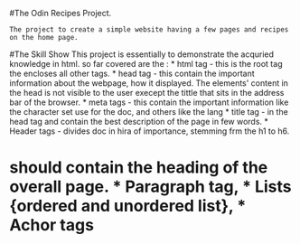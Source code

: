 #The Odin Recipes Project.

    The project to create a simple website having a few pages and recipes on the home page.


#The Skill Show
    This project is essentially to demonstrate the acquried knowledge in html.
    so far covered are the :
      * html tag - this is the root tag the encloses all other tags.
      * head tag - this contain the important information about the webpage, how it displayed. The elements' content in the head is not visible to the user execept the tittle that sits in the address bar of the browser. 
      * meta tags - this contain the important information like the character set use for the doc, and others like the lang
      * title tag - in the head tag and contain the best description of the page in few words.
      * Header tags - divides doc in hira of importance, stemming frm the h1 to h6. <h1> should contain the heading of the overall page.
      * Paragraph tag, 
      * Lists {ordered and unordered list},
      * Achor tags
